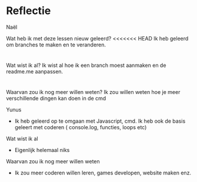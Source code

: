# Reflectie
Naël

Wat heb ik met deze lessen nieuw geleerd?
<<<<<<< HEAD
Ik heb geleerd om branches te maken en te veranderen.

#

Wat wist ik al?
Ik wist al hoe ik een branch moest aanmaken en de readme.me aanpassen.

#
Waarvan zou ik nog meer willen weten?
Ik zou willen weten hoe je meer verschillende dingen kan doen in de cmd

Yunus

* Ik heb geleerd op te omgaan met Javascript, cmd. Ik heb ook de basis geleert met coderen ( console.log, functies, loops etc)

Wat wist ik al

* Eigenlijk helemaal niks

Waarvan zou ik nog meer willen weten

* Ik zou meer coderen willen leren, games developen, website maken enz.
